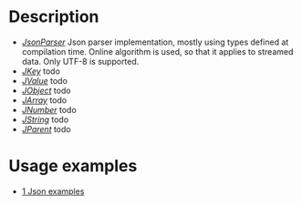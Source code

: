 # Description
- [*JsonParser*](https://github.com/darkessence87/psi-json/blob/master/psi/include/psi/json/JsonParser.h) Json parser implementation, mostly using types defined at compilation time. Online algorithm is used, so that it applies to streamed data. Only UTF-8 is supported.
- [*JKey*](https://github.com/darkessence87/psi-json/blob/master/psi/include/psi/json/JTypes.h) todo
- [*JValue*](https://github.com/darkessence87/psi-json/blob/master/psi/include/psi/json/JTypes.h) todo
- [*JObject*](https://github.com/darkessence87/psi-json/blob/master/psi/include/psi/json/JObject.h) todo
- [*JArray*](https://github.com/darkessence87/psi-json/blob/master/psi/include/psi/json/JArray.h) todo
- [*JNumber*](https://github.com/darkessence87/psi-json/blob/master/psi/include/psi/json/JTypes.h) todo
- [*JString*](https://github.com/darkessence87/psi-json/blob/master/psi/include/psi/json/JTypes.h) todo
- [*JParent*](https://github.com/darkessence87/psi-json/blob/master/psi/include/psi/json/JTypes.h) todo

# Usage examples
* [1 Json examples](https://github.com/darkessence87/psi-json/blob/master/psi/examples/1_JsonExamples.cpp)
